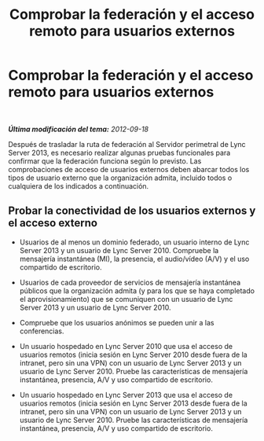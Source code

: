 ﻿---
title: Comprobar la federación y el acceso remoto para usuarios externos
TOCTitle: Comprobar la federación y el acceso remoto para usuarios externos
ms:assetid: a383fefb-c428-4462-93fd-15ba540fa867
ms:mtpsurl: https://technet.microsoft.com/es-es/library/JJ688163(v=OCS.15)
ms:contentKeyID: 49889520
ms.date: 01/07/2017
mtps_version: v=OCS.15
ms.translationtype: HT
---

# Comprobar la federación y el acceso remoto para usuarios externos

 

_**Última modificación del tema:** 2012-09-18_

Después de trasladar la ruta de federación al Servidor perimetral de Lync Server 2013, es necesario realizar algunas pruebas funcionales para confirmar que la federación funciona según lo previsto. Las comprobaciones de acceso de usuarios externos deben abarcar todos los tipos de usuario externo que la organización admita, incluido todos o cualquiera de los indicados a continuación.

## Probar la conectividad de los usuarios externos y el acceso externo

  - Usuarios de al menos un dominio federado, un usuario interno de Lync Server 2013 y un usuario de Lync Server 2010. Compruebe la mensajería instantánea (MI), la presencia, el audio/vídeo (A/V) y el uso compartido de escritorio.

  - Usuarios de cada proveedor de servicios de mensajería instantánea públicos que la organización admita (y para los que se haya completado el aprovisionamiento) que se comuniquen con un usuario de Lync Server 2013 y un usuario de Lync Server 2010.

  - Compruebe que los usuarios anónimos se pueden unir a las conferencias.

  - Un usuario hospedado en Lync Server 2010 que usa el acceso de usuarios remotos (inicia sesión en Lync Server 2010 desde fuera de la intranet, pero sin una VPN) con un usuario de Lync Server 2013 y un usuario de Lync Server 2010. Pruebe las características de mensajería instantánea, presencia, A/V y uso compartido de escritorio.

  - Un usuario hospedado en Lync Server 2013 que usa el acceso de usuarios remotos (inicia sesión en Lync Server 2013 desde fuera de la intranet, pero sin una VPN) con un usuario de Lync Server 2013 y un usuario de Lync Server 2010. Pruebe las características de mensajería instantánea, presencia, A/V y uso compartido de escritorio.

